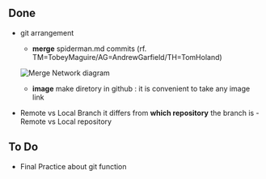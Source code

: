 ## Done

- git arrangement
	- **merge** spiderman.md commits
	(rf. TM=TobeyMaguire/AG=AndrewGarfield/TH=TomHoland)

	![Merge Network diagram](git/img/P1-Merge.PNG)

	- **image** make diretory in github
	: it is convenient to take any image link

- Remote vs Local Branch
	it differs from **which repository** the branch is
		- Remote vs Local repository


## To Do

- Final Practice about git function
